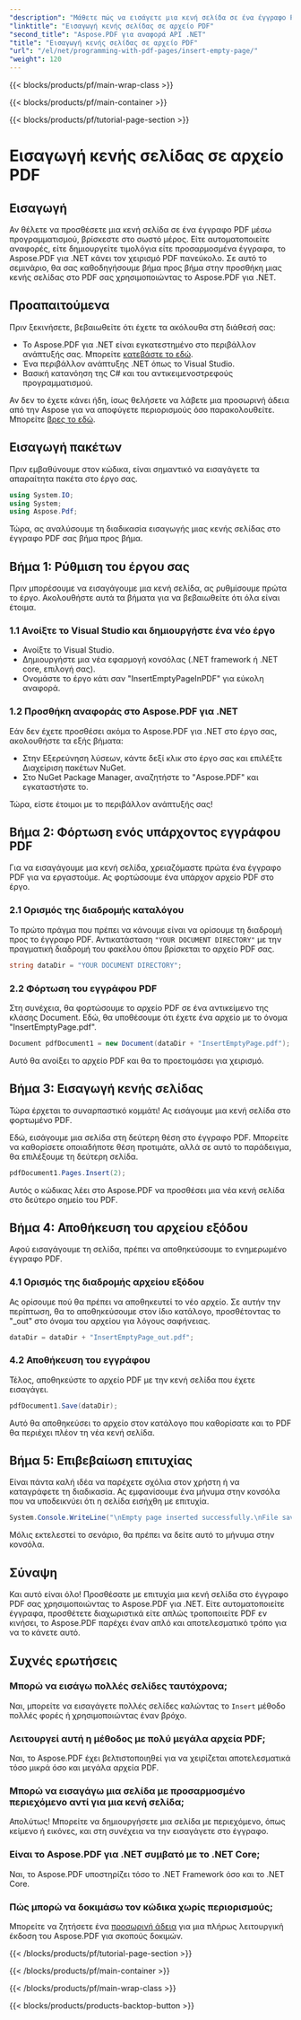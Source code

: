 ```yaml
---
"description": "Μάθετε πώς να εισάγετε μια κενή σελίδα σε ένα έγγραφο PDF χρησιμοποιώντας το Aspose.PDF για .NET. Βήμα προς βήμα οδηγός με παραδείγματα κώδικα για απρόσκοπτο χειρισμό PDF."
"linktitle": "Εισαγωγή κενής σελίδας σε αρχείο PDF"
"second_title": "Aspose.PDF για αναφορά API .NET"
"title": "Εισαγωγή κενής σελίδας σε αρχείο PDF"
"url": "/el/net/programming-with-pdf-pages/insert-empty-page/"
"weight": 120
---
```


{{< blocks/products/pf/main-wrap-class >}}

{{< blocks/products/pf/main-container >}}

{{< blocks/products/pf/tutorial-page-section >}}

# Εισαγωγή κενής σελίδας σε αρχείο PDF

## Εισαγωγή

Αν θέλετε να προσθέσετε μια κενή σελίδα σε ένα έγγραφο PDF μέσω προγραμματισμού, βρίσκεστε στο σωστό μέρος. Είτε αυτοματοποιείτε αναφορές, είτε δημιουργείτε τιμολόγια είτε προσαρμοσμένα έγγραφα, το Aspose.PDF για .NET κάνει τον χειρισμό PDF πανεύκολο. Σε αυτό το σεμινάριο, θα σας καθοδηγήσουμε βήμα προς βήμα στην προσθήκη μιας κενής σελίδας στο PDF σας χρησιμοποιώντας το Aspose.PDF για .NET.

## Προαπαιτούμενα

Πριν ξεκινήσετε, βεβαιωθείτε ότι έχετε τα ακόλουθα στη διάθεσή σας:

- Το Aspose.PDF για .NET είναι εγκατεστημένο στο περιβάλλον ανάπτυξής σας. Μπορείτε [κατεβάστε το εδώ](https://releases.aspose.com/pdf/net/).
- Ένα περιβάλλον ανάπτυξης .NET όπως το Visual Studio.
- Βασική κατανόηση της C# και του αντικειμενοστρεφούς προγραμματισμού.

Αν δεν το έχετε κάνει ήδη, ίσως θελήσετε να λάβετε μια προσωρινή άδεια από την Aspose για να αποφύγετε περιορισμούς όσο παρακολουθείτε. Μπορείτε [βρες το εδώ](https://purchase.aspose.com/temporary-license/).

## Εισαγωγή πακέτων

Πριν εμβαθύνουμε στον κώδικα, είναι σημαντικό να εισαγάγετε τα απαραίτητα πακέτα στο έργο σας.

```csharp
using System.IO;
using System;
using Aspose.Pdf;
```

Τώρα, ας αναλύσουμε τη διαδικασία εισαγωγής μιας κενής σελίδας στο έγγραφο PDF σας βήμα προς βήμα.

## Βήμα 1: Ρύθμιση του έργου σας

Πριν μπορέσουμε να εισαγάγουμε μια κενή σελίδα, ας ρυθμίσουμε πρώτα το έργο. Ακολουθήστε αυτά τα βήματα για να βεβαιωθείτε ότι όλα είναι έτοιμα.

### 1.1 Ανοίξτε το Visual Studio και δημιουργήστε ένα νέο έργο
- Ανοίξτε το Visual Studio.
- Δημιουργήστε μια νέα εφαρμογή κονσόλας (.NET framework ή .NET core, επιλογή σας).
- Ονομάστε το έργο κάτι σαν "InsertEmptyPageInPDF" για εύκολη αναφορά.

### 1.2 Προσθήκη αναφοράς στο Aspose.PDF για .NET
Εάν δεν έχετε προσθέσει ακόμα το Aspose.PDF για .NET στο έργο σας, ακολουθήστε τα εξής βήματα:
- Στην Εξερεύνηση λύσεων, κάντε δεξί κλικ στο έργο σας και επιλέξτε Διαχείριση πακέτων NuGet.
- Στο NuGet Package Manager, αναζητήστε το "Aspose.PDF" και εγκαταστήστε το.

Τώρα, είστε έτοιμοι με το περιβάλλον ανάπτυξής σας!

## Βήμα 2: Φόρτωση ενός υπάρχοντος εγγράφου PDF

Για να εισαγάγουμε μια κενή σελίδα, χρειαζόμαστε πρώτα ένα έγγραφο PDF για να εργαστούμε. Ας φορτώσουμε ένα υπάρχον αρχείο PDF στο έργο.

### 2.1 Ορισμός της διαδρομής καταλόγου

Το πρώτο πράγμα που πρέπει να κάνουμε είναι να ορίσουμε τη διαδρομή προς το έγγραφο PDF. Αντικατάσταση `"YOUR DOCUMENT DIRECTORY"` με την πραγματική διαδρομή του φακέλου όπου βρίσκεται το αρχείο PDF σας.

```csharp
string dataDir = "YOUR DOCUMENT DIRECTORY";
```

### 2.2 Φόρτωση του εγγράφου PDF

Στη συνέχεια, θα φορτώσουμε το αρχείο PDF σε ένα αντικείμενο της κλάσης Document. Εδώ, θα υποθέσουμε ότι έχετε ένα αρχείο με το όνομα "InsertEmptyPage.pdf".

```csharp
Document pdfDocument1 = new Document(dataDir + "InsertEmptyPage.pdf");
```

Αυτό θα ανοίξει το αρχείο PDF και θα το προετοιμάσει για χειρισμό.

## Βήμα 3: Εισαγωγή κενής σελίδας

Τώρα έρχεται το συναρπαστικό κομμάτι! Ας εισάγουμε μια κενή σελίδα στο φορτωμένο PDF.

Εδώ, εισάγουμε μια σελίδα στη δεύτερη θέση στο έγγραφο PDF. Μπορείτε να καθορίσετε οποιαδήποτε θέση προτιμάτε, αλλά σε αυτό το παράδειγμα, θα επιλέξουμε τη δεύτερη σελίδα.

```csharp
pdfDocument1.Pages.Insert(2);
```

Αυτός ο κώδικας λέει στο Aspose.PDF να προσθέσει μια νέα κενή σελίδα στο δεύτερο σημείο του PDF.

## Βήμα 4: Αποθήκευση του αρχείου εξόδου

Αφού εισαγάγουμε τη σελίδα, πρέπει να αποθηκεύσουμε το ενημερωμένο έγγραφο PDF.

### 4.1 Ορισμός της διαδρομής αρχείου εξόδου

Ας ορίσουμε πού θα πρέπει να αποθηκευτεί το νέο αρχείο. Σε αυτήν την περίπτωση, θα το αποθηκεύσουμε στον ίδιο κατάλογο, προσθέτοντας το "_out" στο όνομα του αρχείου για λόγους σαφήνειας.

```csharp
dataDir = dataDir + "InsertEmptyPage_out.pdf";
```

### 4.2 Αποθήκευση του εγγράφου

Τέλος, αποθηκεύστε το αρχείο PDF με την κενή σελίδα που έχετε εισαγάγει.

```csharp
pdfDocument1.Save(dataDir);
```

Αυτό θα αποθηκεύσει το αρχείο στον κατάλογο που καθορίσατε και το PDF θα περιέχει πλέον τη νέα κενή σελίδα.

## Βήμα 5: Επιβεβαίωση επιτυχίας

Είναι πάντα καλή ιδέα να παρέχετε σχόλια στον χρήστη ή να καταγράφετε τη διαδικασία. Ας εμφανίσουμε ένα μήνυμα στην κονσόλα που να υποδεικνύει ότι η σελίδα εισήχθη με επιτυχία.

```csharp
System.Console.WriteLine("\nEmpty page inserted successfully.\nFile saved at " + dataDir);
```

Μόλις εκτελεστεί το σενάριο, θα πρέπει να δείτε αυτό το μήνυμα στην κονσόλα.

## Σύναψη

Και αυτό είναι όλο! Προσθέσατε με επιτυχία μια κενή σελίδα στο έγγραφο PDF σας χρησιμοποιώντας το Aspose.PDF για .NET. Είτε αυτοματοποιείτε έγγραφα, προσθέτετε διαχωριστικά είτε απλώς τροποποιείτε PDF εν κινήσει, το Aspose.PDF παρέχει έναν απλό και αποτελεσματικό τρόπο για να το κάνετε αυτό.


## Συχνές ερωτήσεις

### Μπορώ να εισάγω πολλές σελίδες ταυτόχρονα;
Ναι, μπορείτε να εισαγάγετε πολλές σελίδες καλώντας το `Insert` μέθοδο πολλές φορές ή χρησιμοποιώντας έναν βρόχο.

### Λειτουργεί αυτή η μέθοδος με πολύ μεγάλα αρχεία PDF;
Ναι, το Aspose.PDF έχει βελτιστοποιηθεί για να χειρίζεται αποτελεσματικά τόσο μικρά όσο και μεγάλα αρχεία PDF.

### Μπορώ να εισαγάγω μια σελίδα με προσαρμοσμένο περιεχόμενο αντί για μια κενή σελίδα;
Απολύτως! Μπορείτε να δημιουργήσετε μια σελίδα με περιεχόμενο, όπως κείμενο ή εικόνες, και στη συνέχεια να την εισαγάγετε στο έγγραφο.

### Είναι το Aspose.PDF για .NET συμβατό με το .NET Core;
Ναι, το Aspose.PDF υποστηρίζει τόσο το .NET Framework όσο και το .NET Core.

### Πώς μπορώ να δοκιμάσω τον κώδικα χωρίς περιορισμούς;
Μπορείτε να ζητήσετε ένα [προσωρινή άδεια](https://purchase.aspose.com/temporary-license/) για μια πλήρως λειτουργική έκδοση του Aspose.PDF για σκοπούς δοκιμών.

{{< /blocks/products/pf/tutorial-page-section >}}

{{< /blocks/products/pf/main-container >}}

{{< /blocks/products/pf/main-wrap-class >}}

{{< blocks/products/products-backtop-button >}}